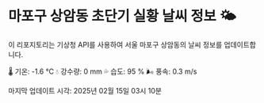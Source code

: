 
# 마포구 상암동 초단기 실황 날씨 정보 🌤️

이 리포지토리는 기상청 API를 사용하여 서울 마포구 상암동의 날씨 정보를 업데이트합니다. 

🌡️ 기온: -1.6 ℃
💧 강수량: 0 mm
💦 습도: 95 %
🌬️ 풍속: 0.3 m/s

마지막 업데이트 시각: 2025년 02월 15일 03시 10분    
